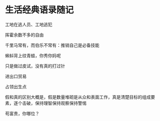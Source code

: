 # 生活经典语录随记


工地在逃人员、工地逃犯

挥霍余数不多的自由

千里马常有，而伯乐不常有：推销自己是必备技能

蝌蚪背上纹青蛙，你秀你妈呢

只是做过皮试，没有真的打过针

进出口贸易

占领出生点

假和真的区别大概是，假是数量堆砌是从众和表面工作，真是清楚目标的组成要素，逐个击破，保持理智保持观察保持警惕

苟富贵，你哪位？


